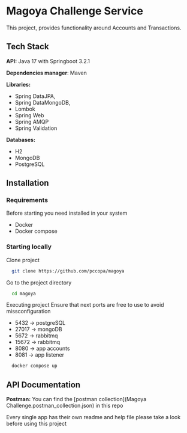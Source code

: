 
# Magoya Challenge Service

This project, provides functionality around Accounts and Transactions.


## Tech Stack

**API:**
Java 17 with Springboot 3.2.1

**Dependencies manager**: Maven

**Libraries:**
- Spring DataJPA,
- Spring DataMongoDB,
- Lombok
- Spring Web
- Spring AMQP
- Spring Validation


**Databases:**
- H2
- MongoDB
- PostgreSQL

## Installation

### Requirements
Before starting you need installed in your system
- Docker
- Docker compose

### Starting locally
Clone project

```bash
  git clone https://github.com/pccopa/magoya
```
Go to the project directory

```bash
  cd magoya
```

Executing project
Ensure that next ports are free to use to avoid missconfiguration

- 5432 	-> postgreSQL
- 27017 -> mongoDB
- 5672 	-> rabbitmq
- 15672 -> rabbitmq
- 8080	-> app accounts
- 8081	-> app listener

```bash
  docker compose up
```

## API Documentation

**Postman:**
You can find the [postman collection](Magoya Challenge.postman_collection.json) in this repo

Every single app has their own readme and help file please take a look before using this project
